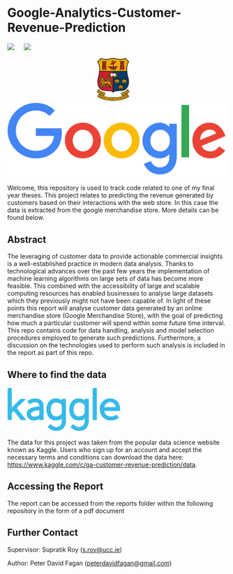 # Google-Analytics-Customer-Revenue-Prediction
<p>
<img src="https://img.shields.io/badge/-peterdavidfagan-blue"> 
&emsp; 
<img src=https://img.shields.io/github/license/peterdavidfagan/Google-Analytics-Customer-Revenue-Prediction>
</p>

<p align="center">
<img src="assets/ucc_logo.jpg" height=100>
&emsp;
<img src="assets/google_logo.svg"> 
</p>


Welcome, this repository is used to track code related to one of my final year theses. This project relates to predicting the revenue generated by customers based on their interactions with the web store. In this case the data is extracted from the google merchandise store. More details can be found below. 

## Abstract
The leveraging of customer data to provide actionable commercial insights is a well-established practice in modern data analysis. Thanks to technological advances over the past few years the implementation of machine learning algorithms on large sets of data has become more feasible. This combined with the accessibility of large and scalable computing resources has enabled businesses to analyse large datasets which they previously might not have been capable of.
In light of these points this report will analyse customer data generated by an online merchandise store (Google Merchandise Store), with the goal of predicting how much a particular customer will spend within some future time interval. This repo contains code for data handling, analysis and model selection procedures employed to generate such predictions. Furthermore, a discussion on the technologies used to perform such analysis is included in the report as part of this repo.

## Where to find the data
<img src="assets/kaggle_logo.png" height=100>


The data for this project was taken from the popular data science website known as Kaggle. Users who sign up for an account and accept the necessary terms and conditions can download the data here: https://www.kaggle.com/c/ga-customer-revenue-prediction/data.

## Accessing the Report
The report can be accessed from the reports folder within the following repository in the form of a pdf document

## Further Contact
Supervisor: Supratik Roy (s.roy@ucc.ie)

Author: Peter David Fagan (peterdavidfagan@gmail.com)
